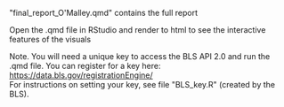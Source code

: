 

"final_report_O'Malley.qmd" contains the full report

Open the .qmd file in RStudio and render to html to see the interactive features of the visuals 

Note. You will need a unique key to access the BLS API 2.0 and run the .qmd file. 
You can register for a key here: https://data.bls.gov/registrationEngine/  
For instructions on setting your key, see file "BLS_key.R" (created by the BLS). 

